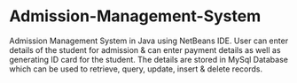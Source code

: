 # Admission-Management-System
Admission Management System in Java using NetBeans IDE. User can enter details of the student for admission & can enter payment details as well as generating ID card for the student. The details are stored in MySql Database which can be used to retrieve, query, update, insert & delete records. 
